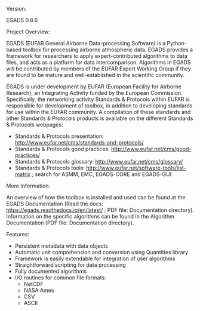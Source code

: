 Version:

EGADS 0.8.6

Project Overview:

EGADS (EUFAR General Airborne Data-processing Software) is a Python-based toolbox for processing airborne atmospheric data. EGADS provides a framework for researchers to apply expert-contributed algorithms to data files, and acts as a platform for data intercomparison. Algorithms in EGADS will be contributed by members of the EUFAR Expert Working Group if they are found to be mature and well-established in the scientific community.

EGADS is under development by EUFAR (European Facility for Airborne Research), an Integrating Activity funded by the European Commission. Specifically, the networking activity Standards & Protocols within EUFAR is responsible for development of toolbox, in addition to developing standards for use within the EUFAR community. A compilation of these standards and other Standards & Protocols products is available on the different Standards & Protocols webpages: 
   - Standards & Protocols presentation: http://www.eufar.net/cms/standards-and-protocols/
   - Standards & Protocols good practices: http://www.eufar.net/cms/good-practices/
   - Standards & Protocols glossary: http://www.eufar.net/cms/glossary/
   - Standards & Protocols tools: http://www.eufar.net/software-tools/list-matrix ; search for ASMM, EMC, EGADS-CORE and EGADS-GUI

More Information:

An overview of how the toolbox is installed and used can be found at the EGADS Documentation (Read the docs: https://egads.readthedocs.io/en/latest/ ; PDF file: Documentation directory). Information on the specific algorithms can be found in the Algorithm Documentation (PDF file: Documentation directory).

Features:

   - Persistent metadata with data objects
   - Automatic unit comprehension and conversion using Quantities library
   - Framework is easily extendable for integration of user algorithms
   - Straightforward scripting for data processing
   - Fully documented algorithms
   - I/O routines for common file formats:
      - NetCDF
      - NASA Ames
      - CSV
      - ASCII
